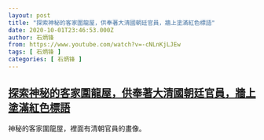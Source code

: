 ```yaml
---
layout: post
title: "探索神秘的客家圍龍屋，供奉著大清國朝廷官員，牆上塗滿紅色標語"
date: 2020-10-01T23:46:53.000Z
author: 石炳锋
from: https://www.youtube.com/watch?v=-cNLnKjLJEw
tags: [ 石炳锋 ]
categories: [ 石炳锋 ]
---
```

<!--1601596013000-->
[探索神秘的客家圍龍屋，供奉著大清國朝廷官員，牆上塗滿紅色標語](https://www.youtube.com/watch?v=-cNLnKjLJEw)
------

<div>
神秘的客家圍龍屋，裡面有清朝官員的畫像。
</div>
